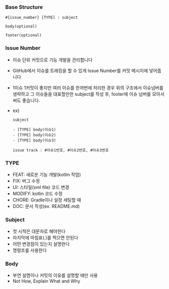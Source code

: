 ### **Base Structure**

```
#{issue_number} [TYPE] : subject

body(optional)

footer(optional)
```

### **Issue Number**

- 이슈 단위 커밋으로 기능 개발을 관리합니다

- GitHub에서 이슈를 트래킹을 할 수 있게 Issue Number를 커밋 메시지에 넣어줍니다

- 1이슈 1커밋이 좋지만 여러 이슈를 한꺼번에 처리한 경우 위의 구조에서 이슈넘버를 생략하고  그 이슈들을 대표할만한 subject를 작성 후, footer에 이슈 넘버를 모아서 써도 좋습니다.

- ex)

  ```
  subject
  
  - [TYPE] body(이슈1)
  - [TYPE] body(이슈2)
  - [TYPE] body(이슈3)
  
  issue track : #이슈1번호, #이슈2번호, #이슈3번호
  ```

### **TYPE**

- FEAT: 새로운 기능 개발(kotlin 작업)
- FIX: 버그 수정
- UI: 스타일(xml file) 코드 변경
- MODIFY: kotlin 코드 수정
- CHORE: Gradle이나 설정 세팅할 때
- DOC: 문서 작성(ex. README.md)

### **Subject**

- 첫 시작은 대문자로 해야한다
- 마지막에 마침표(.)를 찍으면 안된다
- 어떤 변경점이 있는지 설명한다
- 명령조를 사용한다

### **Body**

- 부연 설명이나 커밋의 이유를 설명할 때만 사용
- Not How, Explain What and Why